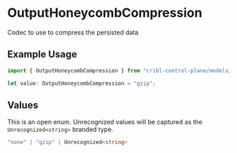 # OutputHoneycombCompression

Codec to use to compress the persisted data

## Example Usage

```typescript
import { OutputHoneycombCompression } from "cribl-control-plane/models/operations";

let value: OutputHoneycombCompression = "gzip";
```

## Values

This is an open enum. Unrecognized values will be captured as the `Unrecognized<string>` branded type.

```typescript
"none" | "gzip" | Unrecognized<string>
```